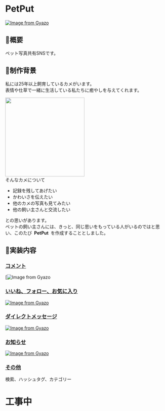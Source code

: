 # PetPut
[![Image from Gyazo](https://i.gyazo.com/c6ff0c08e5ea994b148921c8e923687c.jpg)](https://gyazo.com/c6ff0c08e5ea994b148921c8e923687c)

## :turtle:概要
ペット写真共有SNSです。

## :turtle:制作背景
私には25年以上飼育しているカメがいます。<br>
表情や仕草で一緒に生活している私たちに癒やしを与えてくれます。

<img src="https://i.imgur.com/uWiMge8.jpg" width="250px"><br>
そんなカメについて
* 記録を残してあげたい
* かわいさを伝えたい
* 他のカメの写真も見てみたい
* 他の飼い主さんと交流したい

との思いがあります。<br>
ペットの飼い主さんには、きっと、同じ思いをもっている人がいるのではと思い、このたび&ensp;**PetPut**&ensp;を作成することとしました。

## :turtle:実装内容
### <u>コメント</u>
[![Image from Gyazo](https://i.gyazo.com/de24879824cb94637d392796c41db466.gif)

### <u>いいね、フォロー、お気に入り</u>
[![Image from Gyazo](https://i.gyazo.com/4aa0f3671d4820c7cd336cd93b6360b7.gif)](https://gyazo.com/4aa0f3671d4820c7cd336cd93b6360b7)

### <u>ダイレクトメッセージ</u>
[![Image from Gyazo](https://i.gyazo.com/a21d2af97b71d60cd31b32aee3371326.gif)](https://gyazo.com/a21d2af97b71d60cd31b32aee3371326)

### <u>お知らせ</u>
[![Image from Gyazo](https://i.gyazo.com/a231b83a0d2a57d7d25a22ddcb3d6b5a.gif)](https://gyazo.com/a231b83a0d2a57d7d25a22ddcb3d6b5a)

### <u>その他</u>
検索、ハッシュタグ、カテゴリー


# 工事中
